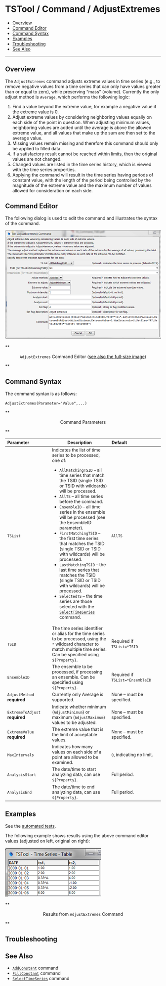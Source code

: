 # TSTool / Command / AdjustExtremes #

* [Overview](#overview)
* [Command Editor](#command-editor)
* [Command Syntax](#command-syntax)
* [Examples](#examples)
* [Troubleshooting](#troubleshooting)
* [See Also](#see-also)

-------------------------

## Overview ##

The `AdjustExtremes` command adjusts extreme values in time series (e.g.,
to remove negative values from a time series that can only have values
greater than or equal to zero), while preserving “mass” (volume).
Currently the only adjust method is `Average`, which performs the following logic:

1. Find a value beyond the extreme value, for example a negative value if the extreme value is 0.
2. Adjust extreme values by considering neighboring values equally on each side of the point in question.
When adjusting minimum values, neighboring values are added until the average
is above the allowed extreme value, and all values that make up the sum are then set to the average value.
3. Missing values remain missing and therefore this command should only be applied to filled data.
4. If a satisfactory result cannot be reached within limits, then the original values are not changed.
5. Changed values are listed in the time series history, which is viewed with the time series properties.
6. Applying the command will result in the time series having periods of constant value,
with the length of the period being controlled by the magnitude of the
extreme value and the maximum number of values allowed for consideration on each side.

## Command Editor ##

The following dialog is used to edit the command and illustrates the syntax of the command.

![AdjustExtremes](AdjustExtremes.png)

**<p style="text-align: center;">
`AdjustExtremes` Command Editor (<a href="../AdjustExtremes.png">see also the full-size image</a>)
</p>**

## Command Syntax ##

The command syntax is as follows:

```text
AdjustExtremes(Parameter="Value",...)
```
**<p style="text-align: center;">
Command Parameters
</p>**

|**Parameter**&nbsp;&nbsp;&nbsp;&nbsp;&nbsp;&nbsp;&nbsp;&nbsp;&nbsp;&nbsp;&nbsp;&nbsp;&nbsp;&nbsp;&nbsp;&nbsp;|**Description**|**Default**&nbsp;&nbsp;&nbsp;&nbsp;&nbsp;&nbsp;&nbsp;&nbsp;&nbsp;&nbsp;&nbsp;&nbsp;&nbsp;&nbsp;&nbsp;&nbsp;&nbsp;&nbsp;&nbsp;&nbsp;&nbsp;&nbsp;&nbsp;&nbsp;&nbsp;&nbsp;&nbsp;|
|--------------|-----------------|-----------------|
|`TSList`|Indicates the list of time series to be processed, one of:<br><ul><li>`AllMatchingTSID` – all time series that match the TSID (single TSID or TSID with wildcards) will be processed.</li><li>`AllTS` – all time series before the command.</li><li>`EnsembleID` – all time series in the ensemble will be processed (see the EnsembleID parameter).</li><li>`FirstMatchingTSID` – the first time series that matches the TSID (single TSID or TSID with wildcards) will be processed.</li><li>`LastMatchingTSID` – the last time series that matches the TSID (single TSID or TSID with wildcards) will be processed.</li><li>`SelectedTS` – the time series are those selected with the [`SelectTimeSeries`](../SelectTimeSeries/SelectTimeSeries.md) command.</li></ul> | `AllTS` |
|`TSID`|The time series identifier or alias for the time series to be processed, using the `*` wildcard character to match multiple time series.  Can be specified using `${Property}`.|Required if `TSList=*TSID`|
|`EnsembleID`|The ensemble to be processed, if processing an ensemble. Can be specified using `${Property}`.|Required if `TSList=*EnsembleID`|
|`AdjustMethod`<br>**required**|Currently only Average is supported.|None – must be specified.|
|`ExtremeToAdjust`<br>**required**|Indicate whether minimum (`AdjustMinimum`) or maximum (`AdjustMaximum`) values to be adjusted.|None – must be specified.|
|`ExtremeValue`<br>**required**|The extreme value that is the limit of acceptable values.|None – must be specified.|
|`MaxIntervals`|Indicates how many values on each side of a point are allowed to be examined.|`0`, indicating no limit.|
|`AnalysisStart`|The date/time to start analyzing data, can use `${Property}`.|Full period.|
|`AnalysisEnd`|The date/time to end analyzing data, can use `${Property}`.|Full period.|

## Examples ##

See the [automated tests](https://github.com/OpenCDSS/cdss-app-tstool-test/tree/master/test/regression/commands/general/AdjustExtremes).

The following example shows results using the above command editor values (adjusted on left, original on right):

![AdjustExtremes Table](AdjustExtremes_Table.png)

**<p style="text-align: center;">
Results from `AdjustExtremes` Command
</p>**

## Troubleshooting ##

## See Also ##

* [`AddConstant`](../AddConstant/AddConstant.md) command
* [`FillConstant`](../FillConstant/FillConstant.md) command
* [`SelectTimeSeries`](../SelectTimeSeries/SelectTimeSeries.md) command
